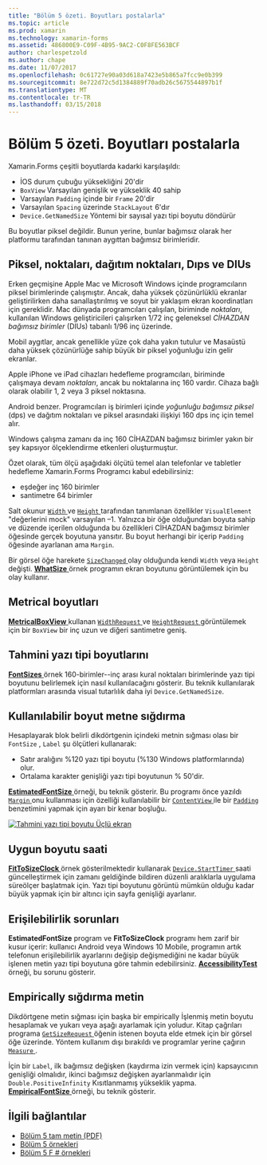 ```yaml
---
title: "Bölüm 5 özeti. Boyutları postalarla"
ms.topic: article
ms.prod: xamarin
ms.technology: xamarin-forms
ms.assetid: 486800E9-C09F-4B95-9AC2-C0F8FE563BCF
author: charlespetzold
ms.author: chape
ms.date: 11/07/2017
ms.openlocfilehash: 0c61727e90a03d618a7423e5b865a7fcc9e0b399
ms.sourcegitcommit: 8e722d72c5d1384889f70adb26c5675544897b1f
ms.translationtype: MT
ms.contentlocale: tr-TR
ms.lasthandoff: 03/15/2018
---
```

# <a name="summary-of-chapter-5-dealing-with-sizes"></a>Bölüm 5 özeti. Boyutları postalarla

Xamarin.Forms çeşitli boyutlarda kadarki karşılaşıldı:

- İOS durum çubuğu yüksekliğini 20'dir
- `BoxView` Varsayılan genişlik ve yükseklik 40 sahip
- Varsayılan `Padding` içinde bir `Frame` 20'dir
- Varsayılan `Spacing` üzerinde `StackLayout` 6'dır
- `Device.GetNamedSize` Yöntemi bir sayısal yazı tipi boyutu döndürür

Bu boyutlar piksel değildir. Bunun yerine, bunlar bağımsız olarak her platformu tarafından tanınan aygıttan bağımsız birimleridir.

## <a name="pixels-points-dps-dips-and-dius"></a>Piksel, noktaları, dağıtım noktaları, Dıps ve DIUs

Erken geçmişine Apple Mac ve Microsoft Windows içinde programcıların piksel birimlerinde çalışmıştır. Ancak, daha yüksek çözünürlüklü ekranlar geliştirilirken daha sanallaştırılmış ve soyut bir yaklaşım ekran koordinatları için gereklidir. Mac dünyada programcıları çalışılan, biriminde *noktaları*, kullanılan Windows geliştiricileri çalışırken 1/72 inç geleneksel *CİHAZDAN bağımsız birimler* (DIUs) tabanlı 1/96 inç üzerinde.

Mobil aygıtlar, ancak genellikle yüze çok daha yakın tutulur ve Masaüstü daha yüksek çözünürlüğe sahip büyük bir piksel yoğunluğu izin gelir ekranlar.

Apple iPhone ve iPad cihazları hedefleme programcıları, biriminde çalışmaya devam *noktaları*, ancak bu noktalarına inç 160 vardır. Cihaza bağlı olarak olabilir 1, 2 veya 3 piksel noktasına.

Android benzer. Programcıları iş birimleri içinde *yoğunluğu bağımsız piksel* (dps) ve dağıtım noktaları ve piksel arasındaki ilişkiyi 160 dps inç için temel alır.

Windows çalışma zamanı da inç 160 CİHAZDAN bağımsız birimler yakın bir şey kapsıyor ölçeklendirme etkenleri oluşturmuştur.

Özet olarak, tüm ölçü aşağıdaki ölçütü temel alan telefonlar ve tabletler hedefleme Xamarin.Forms Programcı kabul edebilirsiniz:

- eşdeğer inç 160 birimler
- santimetre 64 birimler

Salt okunur [ `Width` ](https://developer.xamarin.com/api/property/Xamarin.Forms.VisualElement.Width/) ve [ `Height` ](https://developer.xamarin.com/api/property/Xamarin.Forms.VisualElement.Height/) tarafından tanımlanan özellikler `VisualElement` "değerlerini mock" varsayılan &ndash;1. Yalnızca bir öğe olduğundan boyuta sahip ve düzende içerilen olduğunda bu özellikleri CİHAZDAN bağımsız birimler öğesinde gerçek boyutuna yansıtır. Bu boyut herhangi bir içerip `Padding` öğesinde ayarlanan ama `Margin`.

Bir görsel öğe harekete [ `SizeChanged` ](https://developer.xamarin.com/api/event/Xamarin.Forms.VisualElement.SizeChanged/) olay olduğunda kendi `Width` veya `Height` değişti. [ **WhatSize** ](https://github.com/xamarin/xamarin-forms-book-samples/tree/master/Chapter05/WhatSize) örnek programın ekran boyutunu görüntülemek için bu olay kullanır.

## <a name="metrical-sizes"></a>Metrical boyutları

[ **MetricalBoxView** ](https://github.com/xamarin/xamarin-forms-book-samples/tree/master/Chapter05/MetricalBoxView) kullanan [ `WidthRequest` ](https://developer.xamarin.com/api/property/Xamarin.Forms.VisualElement.WidthRequest/) ve [ `HeightRequest` ](https://developer.xamarin.com/api/property/Xamarin.Forms.VisualElement.HeightRequest/) görüntülemek için bir `BoxView` bir inç uzun ve diğeri santimetre geniş.

## <a name="estimated-font-sizes"></a>Tahmini yazı tipi boyutlarını

[ **FontSizes** ](https://github.com/xamarin/xamarin-forms-book-samples/tree/master/Chapter05/FontSizes) örnek 160-birimler--inç arası kural noktaları birimlerinde yazı tipi boyutunu belirlemek için nasıl kullanılacağını gösterir. Bu teknik kullanılarak platformları arasında visual tutarlılık daha iyi `Device.GetNamedSize`.

## <a name="fitting-text-to-available-size"></a>Kullanılabilir boyut metne sığdırma

Hesaplayarak blok belirli dikdörtgenin içindeki metnin sığması olası bir `FontSize` , `Label` şu ölçütleri kullanarak:

- Satır aralığını %120 yazı tipi boyutu (%130 Windows platformlarında) olur.
- Ortalama karakter genişliği yazı tipi boyutunun % 50'dir.

[ **EstimatedFontSize** ](https://github.com/xamarin/xamarin-forms-book-samples/tree/master/Chapter05/EstimatedFontSize) örneği, bu teknik gösterir. Bu programı önce yazıldı [ `Margin` ](https://developer.xamarin.com/api/property/Xamarin.Forms.View.Margin/) onu kullanması için özelliği kullanılabilir bir [ `ContentView` ](https://developer.xamarin.com/api/type/Xamarin.Forms.ContentView/) ile bir [ `Padding` ](https://developer.xamarin.com/api/property/Xamarin.Forms.Layout.Padding/) benzetimini yapmak için ayarı bir kenar boşluğu.

[![Tahmini yazı tipi boyutu Üçlü ekran](images/ch05fg07-small.png "metnin sığması için kullanılabilen boyut")](images/ch05fg07-large.png#lightbox "metnin sığması için kullanılabilen boyut")

## <a name="a-fit-to-size-clock"></a>Uygun boyutu saati

[ **FitToSizeClock** ](https://github.com/xamarin/xamarin-forms-book-samples/tree/master/Chapter05/FitToSizeClock) örnek gösterilmektedir kullanarak [ `Device.StartTimer` ](https://developer.xamarin.com/api/member/Xamarin.Forms.Device.StartTimer/p/System.TimeSpan/System.Func%7BSystem.Boolean%7D/) saati güncelleştirmek için zamanı geldiğinde bildiren düzenli aralıklarla uygulama süreölçer başlatmak için. Yazı tipi boyutunu görüntü mümkün olduğu kadar büyük yapmak için bir altıncı için sayfa genişliği ayarlanır.

## <a name="accessibility-issues"></a>Erişilebilirlik sorunları

**EstimatedFontSize** program ve **FitToSizeClock** programı hem zarif bir kusur içerir: kullanıcı Android veya Windows 10 Mobile, programın artık telefonun erişilebilirlik ayarlarını değişip değişmediğini ne kadar büyük işlenen metin yazı tipi boyutuna göre tahmin edebilirsiniz. [ **AccessibilityTest** ](https://github.com/xamarin/xamarin-forms-book-samples/tree/master/Chapter05/AccessibilityTest) örneği, bu sorunu gösterir.

## <a name="empirically-fitting-text"></a>Empirically sığdırma metin

Dikdörtgene metin sığması için başka bir empirically İşlenmiş metin boyutu hesaplamak ve yukarı veya aşağı ayarlamak için yoludur. Kitap çağrıları programa [ `GetSizeRequest` ](https://developer.xamarin.com/api/member/Xamarin.Forms.VisualElement.GetSizeRequest/p/System.Double/System.Double/) öğenin istenen boyuta elde etmek için bir görsel öğe üzerinde. Yöntem kullanım dışı bırakıldı ve programlar yerine çağırın [ `Measure` ](https://developer.xamarin.com/api/member/Xamarin.Forms.VisualElement.Measure/p/System.Double/System.Double/Xamarin.Forms.MeasureFlags/).

İçin bir `Label`, ilk bağımsız değişken (kaydırma izin vermek için) kapsayıcının genişliği olmalıdır, ikinci bağımsız değişken ayarlanmalıdır için `Double.PositiveInfinity` Kısıtlanmamış yükseklik yapma. [ **EmpiricalFontSize** ](https://github.com/xamarin/xamarin-forms-book-samples/tree/master/Chapter05/EmpiricalFontSize) örneği, bu teknik gösterir.



## <a name="related-links"></a>İlgili bağlantılar

- [Bölüm 5 tam metin (PDF)](https://download.xamarin.com/developer/xamarin-forms-book/XamarinFormsBook-Ch05-Apr2016.pdf)
- [Bölüm 5 örnekleri](https://github.com/xamarin/xamarin-forms-book-samples/tree/master/Chapter05)
- [Bölüm 5 F # örnekleri](https://github.com/xamarin/xamarin-forms-book-samples/tree/master/Chapter05/FS)
